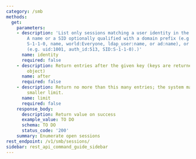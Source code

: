 ```yaml
---
category: /smb
methods:
  get:
    parameters:
    - description: 'List only sessions matching a user identity in the form of: [1]
        A name or a SID optionally qualified with a domain prefix (e.g local:name,
        S-1-1-0, name, world:Everyone, ldap_user:name, or ad:name), or [2] An ID type
        (e.g. uid:1001, auth_id:513, SID:S-1-1-0).)'
      name: identity
      required: false
    - description: Return entries after the given key (keys are returned in the paging
        object)
      name: after
      required: false
    - description: Return no more than this many entries; the system may choose a
        smaller limit.
      name: limit
      required: false
    response_body:
      description: Return value on success
      example_value: TO DO
      schema: TO DO
      status_code: '200'
    summary: Enumerate open sessions
rest_endpoint: /v1/smb/sessions/
sidebar: rest_api_command_guide_sidebar
---
```

